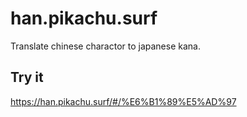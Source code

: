 # han.pikachu.surf

Translate chinese charactor to japanese kana.

## Try it

https://han.pikachu.surf/#/%E6%B1%89%E5%AD%97
